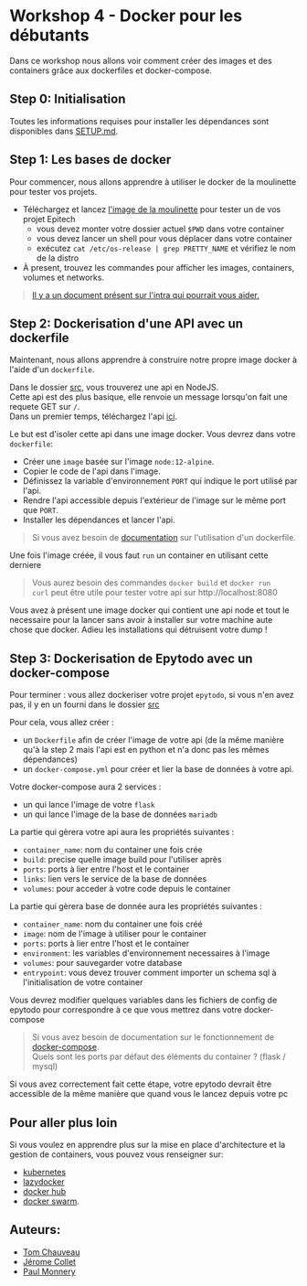 # Workshop 4 - Docker pour les débutants

Dans ce workshop nous allons voir comment créer des images et des containers grâce aux dockerfiles et docker-compose.

## Step 0: Initialisation

Toutes les informations requises pour installer les dépendances sont disponibles dans [SETUP.md](./SETUP.md).

## Step 1: Les bases de docker

Pour commencer, nous allons apprendre à utiliser le docker de la moulinette pour tester vos projets.
- Téléchargez et lancez [l'image de la moulinette](https://hub.docker.com/r/epitechcontent/epitest-docker/) pour tester un de vos projet Epitech
  - vous devez monter votre dossier actuel `$PWD` dans votre container
  - vous devez lancer un shell pour vous déplacer dans votre container
  - exécutez `cat /etc/os-release | grep PRETTY_NAME` et vérifiez le nom de la distro
- À present, trouvez les commandes pour afficher les images, containers, volumes et networks.

> [Il y a un document présent sur l'intra qui pourrait vous aider.](https://intra.epitech.eu/file/public/technical-documentations/doc_docker.pdf)

## Step 2: Dockerisation d'une API avec un dockerfile

Maintenant, nous allons apprendre à construire notre propre image docker à l'aide d'un `dockerfile`.

Dans le dossier [src](./src/node_api), vous trouverez une api en NodeJS.  
Cette api est des plus basique, elle renvoie un message lorsqu'on fait une requete GET sur `/`.  
Dans un premier temps, téléchargez l'api [ici](https://downgit.github.io/#/home?url=https://github.com/PoCFrance/Workshops/tree/master/software/4.Docker/src/node_api).

Le but est d'isoler cette api dans une image docker. Vous devrez dans votre `dockerfile`:
- Créer une `image` basée sur l'image `node:12-alpine`.
- Copier le code de l'api dans l'image.
- Définissez la variable d'environnement `PORT` qui indique le port utilisé par l'api.
- Rendre l'api accessible depuis l'extérieur de l'image sur le même port que  `PORT`.
- Installer les dépendances et lancer l'api.

> Si vous avez besoin de [documentation](https://docs.docker.com/engine/reference/builder/) sur l'utilisation d'un dockerfile.

Une fois l'image créée, il vous faut `run` un container en utilisant cette derniere

> Vous aurez besoin des commandes `docker build` et `docker run`  
> `curl` peut être utile pour tester votre api sur http://localhost:8080  

Vous avez à présent une image docker qui contient une api node et tout le necessaire pour la lancer sans avoir à installer sur votre machine aute chose que docker. Adieu les installations qui détruisent votre dump !

## Step 3: Dockerisation de Epytodo avec un docker-compose

Pour terminer : vous allez dockeriser votre projet `epytodo`, si vous n'en avez pas, il y en un fourni dans le dossier [src](./src/epytodo/)

Pour cela, vous allez créer :
- un `Dockerfile` afin de créer l'image de votre api (de la même manière qu'à la step 2 mais l'api est en python et n'a donc pas les mêmes dépendances)
- un `docker-compose.yml` pour créer et lier la base de données à votre api.

Votre docker-compose aura 2 services :
- un qui lance l'image de votre `flask`
- un qui lance l'image de la base de données `mariadb`

La partie qui gèrera votre api aura les propriétés suivantes :
- `container_name`: nom du container une fois crée
- `build`: precise quelle image build pour l'utiliser après
- `ports`: ports à lier entre l'host et le container
- `links`: lien vers le service de la base de données
- `volumes`: pour acceder à votre code depuis le container

La partie qui gèrera base de donnée aura les propriétés suivantes :
- `container_name`: nom du container une fois créé
- `image`: nom de l'image à utiliser pour le container
- `ports`: ports à lier entre l'host et le container
- `environment`: les variables d'environnement necessaires à l'image
- `volumes`: pour sauvegarder votre database
- `entrypoint`: vous devez trouver comment importer un schema sql à l'initialisation de votre container

Vous devrez modifier quelques variables dans les fichiers de config de epytodo pour correspondre à ce que vous mettrez dans votre docker-compose

> Si vous avez besoin de documentation sur le fonctionnement de [docker-compose](https://docs.docker.com/compose/).  
> Quels sont les ports par défaut des éléments du container ? (flask / mysql)  

Si vous avez correctement fait cette étape, votre epytodo devrait être accessible de la même manière que quand vous le lancez depuis votre pc

## Pour aller plus loin

Si vous voulez en apprendre plus sur la mise en place d'architecture et la gestion de containers, vous pouvez vous renseigner sur:
- [kubernetes](https://kubernetes.io/fr/docs/concepts/overview/what-is-kubernetes/)
- [lazydocker](https://github.com/jesseduffield/lazydocker)
- [docker hub](https://hub.docker.com/)
- [docker swarm](https://docs.docker.com/get-started/swarm-deploy/).

## Auteurs:
- [Tom Chauveau](https://github.com/TomChv)
- [Jérome Collet](https://github.com/JeromeCGithub)
- [Paul Monnery](https://github.com/PaulMonnery/)
